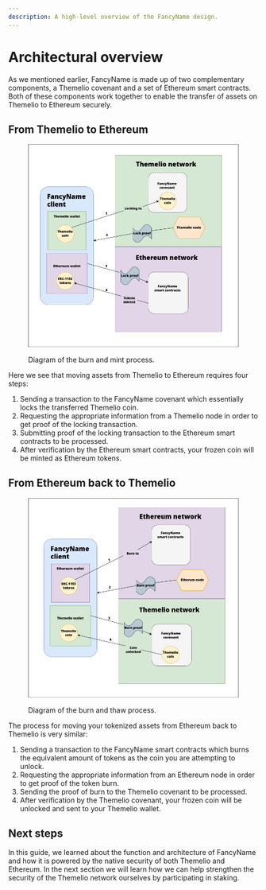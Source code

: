 ```yaml
---
description: A high-level overview of the FancyName design.
---
```


# Architectural overview

As we mentioned earlier, FancyName is made up of two complementary components, a Themelio covenant and a set of Ethereum smart contracts. Both of these components work together to enable the transfer of assets on Themelio to Ethereum securely.

## From Themelio to Ethereum

<figure><img src="../.gitbook/assets/bridge_lock.png" alt=""><figcaption><p>Diagram of the burn and mint process.</p></figcaption></figure>

Here we see that moving assets from Themelio to Ethereum requires four steps:

1. Sending a transaction to the FancyName covenant which essentially locks the transferred Themelio coin.
2. Requesting the appropriate information from a Themelio node in order to get proof of the locking transaction.
3. Submitting proof of the locking transaction to the Ethereum smart contracts to be processed.
4. After verification by the Ethereum smart contracts, your frozen coin will be minted as Ethereum tokens.

## From Ethereum back to Themelio

<figure><img src="../.gitbook/assets/bridge_unlock.png" alt=""><figcaption><p>Diagram of the burn and thaw process.</p></figcaption></figure>

The process for moving your tokenized assets from Ethereum back to Themelio is very similar:

1. Sending a transaction to the FancyName smart contracts which burns the equivalent amount of tokens as the coin you are attempting to unlock.
2. Requesting the appropriate information from an Ethereum node in order to get proof of the token burn.
3. Sending the proof of burn to the Themelio covenant to be processed.
4. After verification by the Themelio covenant, your frozen coin will be unlocked and sent to your Themelio wallet.

## Next steps

In this guide, we learned about the function and architecture of FancyName and how it is powered by the native security of both Themelio and Ethereum. In the next section we will learn how we can help strengthen the security of the Themelio network ourselves by participating in staking.
